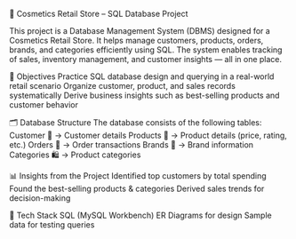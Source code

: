 💄 Cosmetics Retail Store – SQL Database Project

This project is a Database Management System (DBMS) designed for a Cosmetics Retail Store.
It helps manage customers, products, orders, brands, and categories efficiently using SQL.
The system enables tracking of sales, inventory management, and customer insights — all in one place.

🎯 Objectives
Practice SQL database design and querying in a real-world retail scenario
Organize customer, product, and sales records systematically
Derive business insights such as best-selling products and customer behavior

🗂️ Database Structure
The database consists of the following tables:
Customer 👤 → Customer details
Products 💄 → Product details (price, rating, etc.)
Orders 🛒 → Order transactions
Brands 🙌 → Brand information
Categories 🛍️ → Product categories

📊 Insights from the Project
Identified top customers by total spending
Found the best-selling products & categories
Derived sales trends for decision-making

🚀 Tech Stack
SQL (MySQL Workbench)
ER Diagrams for design
Sample data for testing queries
